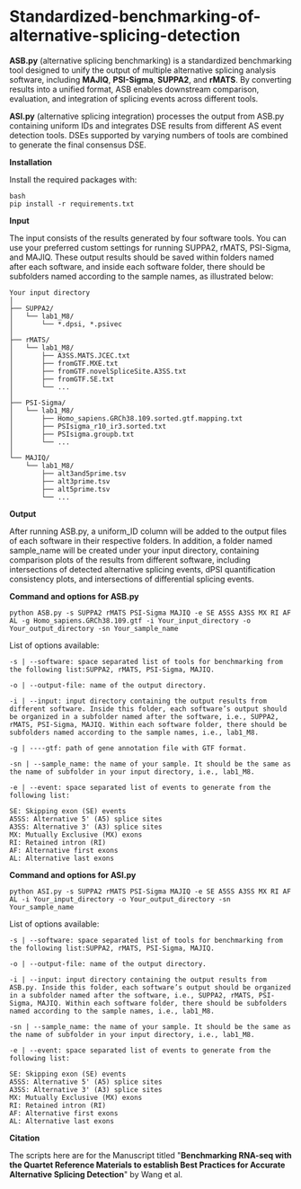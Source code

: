 # Standardized-benchmarking-of-alternative-splicing-detection

**ASB.py** (alternative splicing benchmarking) is a standardized benchmarking tool designed to unify the output of multiple alternative splicing analysis software, including **MAJIQ**, **PSI-Sigma**, **SUPPA2**, and **rMATS**. By converting results into a unified format, ASB enables downstream comparison, evaluation, and integration of splicing events across different tools.

**ASI.py** (alternative splicing integration) processes the output from ASB.py containing uniform IDs and integrates DSE results from different AS event detection tools. DSEs supported by varying numbers of tools are combined to generate the final consensus DSE.

**Installation**

Install the required packages with:
```
bash
pip install -r requirements.txt
```

**Input**

The input consists of the results generated by four software tools. You can use your preferred custom settings for running SUPPA2, rMATS, PSI-Sigma, and MAJIQ. These output results should be saved within folders named after each software, and inside each software folder, there should be subfolders named according to the sample names, as illustrated below:

```
Your input directory
│
├── SUPPA2/
│   └── lab1_M8/
│       └── *.dpsi, *.psivec
│
├── rMATS/
│   └── lab1_M8/
│       ├── A3SS.MATS.JCEC.txt
│       ├── fromGTF.MXE.txt
│       ├── fromGTF.novelSpliceSite.A3SS.txt
│       ├── fromGTF.SE.txt
│       └── ...
│
├── PSI-Sigma/
│   └── lab1_M8/
│       ├── Homo_sapiens.GRCh38.109.sorted.gtf.mapping.txt
│       ├── PSIsigma_r10_ir3.sorted.txt
│       ├── PSIsigma.groupb.txt
│       └── ...
│
└── MAJIQ/
    └── lab1_M8/
        ├── alt3and5prime.tsv
        ├── alt3prime.tsv
        ├── alt5prime.tsv
        └── ...
```

**Output**

After running ASB.py, a uniform_ID column will be added to the output files of each software in their respective folders. 
In addition, a folder named sample_name will be created under your input directory, containing comparison plots of the results from different software, including intersections of detected alternative splicing events, dPSI quantification consistency plots, and intersections of differential splicing events.

**Command and options for ASB.py**
```
python ASB.py -s SUPPA2 rMATS PSI-Sigma MAJIQ -e SE A5SS A3SS MX RI AF AL -g Homo_sapiens.GRCh38.109.gtf -i Your_input_directory -o Your_output_directory -sn Your_sample_name
```
List of options available:
```
-s | --software: space separated list of tools for benchmarking from the following list:SUPPA2, rMATS, PSI-Sigma, MAJIQ.

-o | --output-file: name of the output directory.

-i | --input: input directory containing the output results from different software. Inside this folder, each software’s output should be organized in a subfolder named after the software, i.e., SUPPA2, rMATS, PSI-Sigma, MAJIQ. Within each software folder, there should be subfolders named according to the sample names, i.e., lab1_M8.

-g | ----gtf: path of gene annotation file with GTF format.

-sn | --sample_name: the name of your sample. It should be the same as the name of subfolder in your input directory, i.e., lab1_M8.

-e | --event: space separated list of events to generate from the following list:

SE: Skipping exon (SE) events
A5SS: Alternative 5' (A5) splice sites
A3SS: Alternative 3' (A3) splice sites
MX: Mutually Exclusive (MX) exons
RI: Retained intron (RI)
AF: Alternative first exons
AL: Alternative last exons
```

**Command and options for ASI.py**
```
python ASI.py -s SUPPA2 rMATS PSI-Sigma MAJIQ -e SE A5SS A3SS MX RI AF AL -i Your_input_directory -o Your_output_directory -sn Your_sample_name
```
List of options available:
```
-s | --software: space separated list of tools for benchmarking from the following list:SUPPA2, rMATS, PSI-Sigma, MAJIQ.

-o | --output-file: name of the output directory.

-i | --input: input directory containing the output results from ASB.py. Inside this folder, each software’s output should be organized in a subfolder named after the software, i.e., SUPPA2, rMATS, PSI-Sigma, MAJIQ. Within each software folder, there should be subfolders named according to the sample names, i.e., lab1_M8.

-sn | --sample_name: the name of your sample. It should be the same as the name of subfolder in your input directory, i.e., lab1_M8.

-e | --event: space separated list of events to generate from the following list:

SE: Skipping exon (SE) events
A5SS: Alternative 5' (A5) splice sites
A3SS: Alternative 3' (A3) splice sites
MX: Mutually Exclusive (MX) exons
RI: Retained intron (RI)
AF: Alternative first exons
AL: Alternative last exons
```

**Citation**

The scripts here are for the Manuscript titled "**Benchmarking RNA-seq with the Quartet Reference Materials to establish Best Practices for Accurate Alternative Splicing Detection**" by Wang et al.
